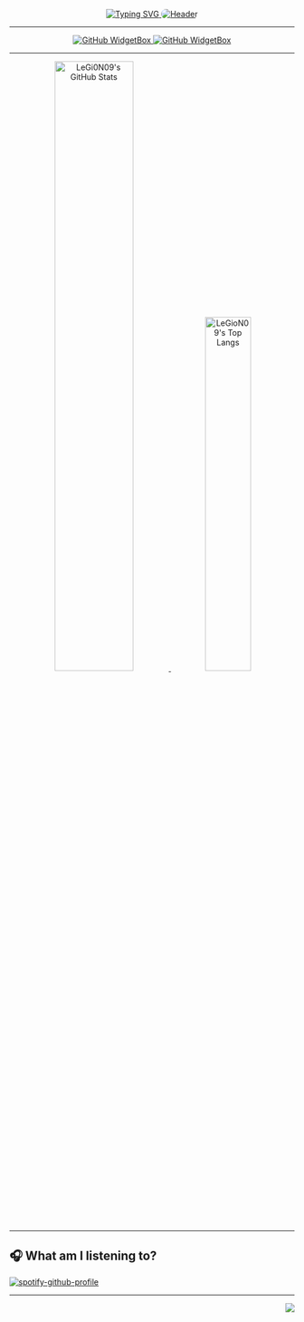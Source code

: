<p align="center">
  <a href="https://github.com/kyechan99/capsule-render](https://git.io/typing-svg)">
    <img src="https://readme-typing-svg.demolab.com?font=Work+Sans&weight=700&size=36&duration=4000&pause=1500&color=5D699B&background=FFFFFF00&center=true&vCenter=true&width=756&height=80&lines=Hi+%F0%9F%91%8B%2C+I'm+Priyansh Modi!;%E2%9C%A8+Frontend+Developer;%E2%9C%A8+.NET+Developer" alt="Typing SVG"/>
  </a>
  <a href="https://github.com/kyechan99/capsule-render">
    <img style="border-radius: 1rem;margin-top: -2rem;" src="https://capsule-render.vercel.app/api?type=waving&height=150&color=gradient&customColorList=20&section=footer" alt="Header"/>
  </a>
</p>

<hr />

<p align="center">
  <a href="https://github.com/Jurredr/github-widgetbox">
    <img src="https://github-widgetbox.vercel.app/api/profile?username=LeGi0n09&data=followers,repositories,stars,commits&theme=dark" alt="GitHub WidgetBox"/>
  </a>
  <a href="https://github.com/Jurredr/github-widgetbox">
    <img src="https://github-widgetbox.vercel.app/api/skills?languages=html,css,js,csharp,python,c&frameworks=next,.net,tailwind&tools=git,npm,firebase,mongodb,vercel,&theme=dark" alt="GitHub WidgetBox" />
  <a/>
</p>

<hr />

<p align="center">
  <a href="https://github.com/anuraghazra/github-readme-stats">
    <img width="52.5%" src="https://github-readme-stats-myoschen.vercel.app/api?username=LeGi0N09&count_private=true&show_icons=true&theme=dark&hide_border=true&rank_icon=github&custom_title=Github%20Stats&bg_color=16161c" alt="LeGi0N09's GitHub Stats" />
  </a>
  <a href="https://github.com/anuraghazra/github-readme-stats">
    <img width="40%" src="https://github-readme-stats-myoschen.vercel.app/api/top-langs/?username=LeGi0N09&layout=compact&langs_count=6&theme=dark&hide_border=true&custom_title=Top%20Languages&bg_color=16161c" alt="LeGioN09's Top Langs" />
  </a>
</p>

<hr />
<p align="center">
</p>

## 🎧 What am I listening to?


[![spotify-github-profile](https://spotify-github-profile.vercel.app/api/view?uid=rwlkrq65ddtmorlyw61004led&cover_image=true&theme=novatorem&show_offline=true&background_color=121212&interchange=true&bar_color=53b14f&bar_color_cover=true)](https://spotify-github-profile.vercel.app/api/view?uid=rwlkrq65ddtmorlyw61004led&redirect=true)

<hr />


<p align="right">
<img src="https://komarev.com/ghpvc/?username=LeGi0N09&style=plastic&label=Views"><img>
<!-- <img src="https://badges.pufler.dev/visits/brunotacca/brunotacca?color=black&logo=github" /> -->
</p>
